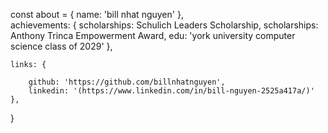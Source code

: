 const about = {
    name: 'bill nhat nguyen'
    },   
    achievements: {
        scholarships: Schulich Leaders Scholarship, 
        scholarships: Anthony Trinca Empowerment Award, 
        edu: 'york university computer science class of 2029'
    },
    
    links: {
    
        github: 'https://github.com/billnhatnguyen',
        linkedin: '(https://www.linkedin.com/in/bill-nguyen-2525a417a/)'
    },
}
